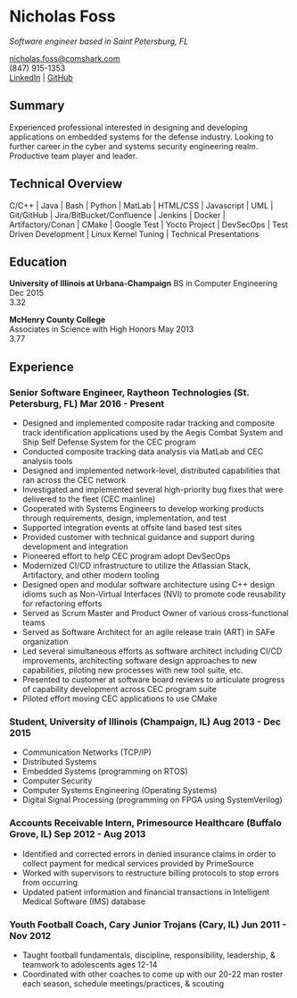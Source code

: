 # Nicholas Foss

_Software engineer based in Saint Petersburg, FL_ <br>

<nicholas.foss@comshark.com>  
(847) 915-1353  
[LinkedIn](https://www.linkedin.com/in/nfoss) | [GitHub](https://github.com/nickfoss32)

## Summary
Experienced professional interested in designing and developing applications on embedded systems for the defense industry. Looking to further career in the cyber and systems security engineering realm. Productive team player and leader.

## Technical Overview
<span>C/C++ | Java | Bash | Python | MatLab | HTML/CSS | Javascript | UML | Git/GitHub | Jira/BitBucket/Confluence | Jenkins | Docker | Artifactory/Conan | CMake | Google Test | Yocto Project | DevSecOps | Test Driven Development | Linux Kernel Tuning | Technical Presentations</span>

## Education
**University of Illinois at Urbana-Champaign**
<span>BS in Computer Engineering</span> <span>Dec 2015</span>  
3.32

**McHenry County College**  
<span>Associates in Science with High Honors</span> <span>May 2013</span>  
3.77  

## Experience

### <span>Senior Software Engineer, Raytheon Technologies (St. Petersburg, FL)</span> <span>Mar 2016 - Present</span>
- Designed and implemented composite radar tracking and composite track identification applications used by the Aegis Combat System and Ship Self Defense System for the CEC program
- Conducted composite tracking data analysis via MatLab and CEC analysis tools
- Designed and implemented network-level, distributed capabilities that ran across the CEC network
- Investigated and implemented several high-priority bug fixes that were delivered to the fleet (CEC mainline)
- Cooperated with Systems Engineers to develop working products through requirements, design, implementation, and test
- Supported integration events at offsite land based test sites
- Provided customer with technical guidance and support during development and integration
- Pioneered effort to help CEC program adopt DevSecOps
- Modernized CI/CD infrastructure to utilize the Atlassian Stack, Artifactory, and other modern tooling
- Designed open and modular software architecture using C++ design idioms such as Non-Virtual Interfaces (NVI) to promote code reusability for refactoring efforts
- Served as Scrum Master and Product Owner of various cross-functional teams
- Served as Software Architect for an agile release train (ART) in SAFe organization
- Led several simultaneous efforts as software architect including CI/CD improvements, architecting software design approaches to new capabilities, piloting new processes with new tool suite, etc.
- Presented to customer at software board reviews to articulate progress of capability development across CEC program suite
- Piloted effort moving CEC applications to use CMake

### <span>Student, University of Illinois (Champaign, IL)</span> <span>Aug 2013 - Dec 2015</span>
 - Communication Networks (TCP/IP)
 - Distributed Systems
 - Embedded Systems (programming on RTOS)
 - Computer Security
 - Computer Systems Engineering (Operating Systems)
 - Digital Signal Processing (programming on FPGA using SystemVerilog)

### <span>Accounts Receivable Intern, Primesource Healthcare (Buffalo Grove, IL)</span> <span>Sep 2012 - Aug 2013</span>
 - Identified and corrected errors in denied insurance claims in order to collect payment for medical services provided by PrimeSource
 - Worked with supervisors to restructure billing protocols to stop errors from occurring
 - Updated patient information and financial transactions in Intelligent Medical Software (IMS) database

### <span>Youth Football Coach, Cary Junior Trojans (Cary, IL)</span> <span>Jun 2011 - Nov 2012</span>
- Taught football fundamentals, discipline, responsibility, leadership, & teamwork to adolescents ages 12-14
- Coordinated with other coaches to come up with our 20-22 man roster each season, schedule meetings/practices, & scouting